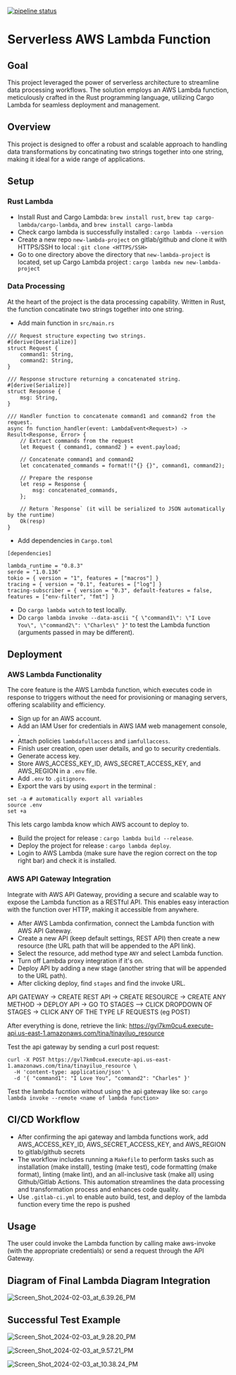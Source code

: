 [![pipeline status](https://gitlab.com/ly178/tinayiluo_ids721_week2/badges/main/pipeline.svg)](https://gitlab.com/ly178/tinayiluo_ids721_week2/-/commits/main)

# Serverless AWS Lambda Function

## Goal

This project leveraged the power of serverless architecture to streamline data processing workflows. The solution employs an AWS Lambda function, meticulously crafted in the Rust programming language, utilizing Cargo Lambda for seamless deployment and management. 

## Overview 
This project is designed to offer a robust and scalable approach to handling data transformations by concatinating two strings together into one string, making it ideal for a wide range of applications.

## Setup

### Rust Lambda 
- Install Rust and Cargo Lambda: `brew install rust`, `brew tap cargo-lambda/cargo-lambda`, and `brew install cargo-lambda`
- Check cargo lambda is successfully installed : `cargo lambda --version`
- Create a new repo `new-lambda-project` on gitlab/github and clone it with HTTPS/SSH to local : `git clone <HTTPS/SSH>`
- Go to one directory above the directory that `new-lambda-project` is located, set up Cargo Lambda project : `cargo lambda new new-lambda-project`

### Data Processing
At the heart of the project is the data processing capability. Written in Rust, the function concatinate two strings together into one string.

- Add main function in `src/main.rs`
```
/// Request structure expecting two strings.
#[derive(Deserialize)]
struct Request {
    command1: String,
    command2: String,
}

/// Response structure returning a concatenated string.
#[derive(Serialize)]
struct Response {
    msg: String,
}

/// Handler function to concatenate command1 and command2 from the request.
async fn function_handler(event: LambdaEvent<Request>) -> Result<Response, Error> {
    // Extract commands from the request
    let Request { command1, command2 } = event.payload;

    // Concatenate command1 and command2
    let concatenated_commands = format!("{} {}", command1, command2);

    // Prepare the response
    let resp = Response {
        msg: concatenated_commands,
    };

    // Return `Response` (it will be serialized to JSON automatically by the runtime)
    Ok(resp)
}

```
- Add dependencies in `Cargo.toml`
```
[dependencies]

lambda_runtime = "0.8.3"
serde = "1.0.136"
tokio = { version = "1", features = ["macros"] }
tracing = { version = "0.1", features = ["log"] }
tracing-subscriber = { version = "0.3", default-features = false, features = ["env-filter", "fmt"] }
```
- Do `cargo lambda watch` to test locally.
- Do `cargo lambda invoke --data-ascii "{ \"command1\": \"I Love You\", \"command2\": \"Charles\" }"` to test the Lambda function (arguments passed in may be different).

## Deployment 

### AWS Lambda Functionality
The core feature is the AWS Lambda function, which executes code in response to triggers without the need for provisioning or managing servers, offering scalability and efficiency.

- Sign up for an AWS account.
- Add an IAM User for credentials in AWS IAM web management console, .
- Attach policies `lambdafullaccess` and `iamfullaccess`.
- Finish user creation, open user details, and go to security credentials.
- Generate access key.
- Store AWS_ACCESS_KEY_ID, AWS_SECRET_ACCESS_KEY, and AWS_REGION in a `.env` file. 
- Add `.env` to `.gitignore`.
- Export the vars by using `export` in the terminal : 
```
set -a # automatically export all variables
source .env
set +a
```
This lets cargo lambda know which AWS account to deploy to.
- Build the project for release : `cargo lambda build --release`.
- Deploy the project for release : `cargo lambda deploy`.
- Login to AWS Lambda (make sure have the region correct on the top right bar) and check it is installed.

### AWS API Gateway Integration
Integrate with AWS API Gateway, providing a secure and scalable way to expose the Lambda function as a RESTful API. This enables easy interaction with the function over HTTP, making it accessible from anywhere.

- After AWS Lambda confirmation, connect the Lambda function with AWS API Gateway.
- Create a new API (keep default settings, REST API) then create a new resource (the URL path that will be appended to the API link).
- Select the resource, add method type `ANY` and select Lambda function.
- Turn off Lambda proxy integration if it's on.
- Deploy API by adding a new stage (another string that will be appended to the URL path).
- After clicking deploy, find `stages` and find the invoke URL.

API GATEWAY -> CREATE REST API -> CREATE RESOURCE -> CREATE ANY METHOD -> DEPLOY API -> GO TO STAGES —> CLICK DROPDOWN OF STAGES -> CLICK ANY OF THE TYPE LF REQUESTS (eg POST)

After everything is done, retrieve the link:
https://gvl7km0cu4.execute-api.us-east-1.amazonaws.com/tina/tinayiluo_resource

Test the api gateway by sending a curl post request:
```
curl -X POST https://gvl7km0cu4.execute-api.us-east-1.amazonaws.com/tina/tinayiluo_resource \
  -H 'content-type: application/json' \
  -d '{ "command1": "I Love You", "command2": "Charles" }'
```

Test the lambda fucntion without using the api gateway like so:
`cargo lambda invoke --remote <name of lambda function>`

## CI/CD Workflow
- After confirming the api gateway and lambda functions work, add AWS_ACCESS_KEY_ID, AWS_SECRET_ACCESS_KEY, and AWS_REGION to gitlab/github secrets 
- The workflow includes running a `Makefile` to perform tasks such as installation (make install), testing (make test), code formatting (make format), linting (make lint), and an all-inclusive task (make all) using Github/Gitlab Actions. This automation streamlines the data processing and transformation process and enhances code quality.
- Use `.gitlab-ci.yml` to enable auto build, test, and deploy of the lambda function every time the repo is pushed 

## Usage 
The user could invoke the Lambda function by calling make aws-invoke (with the appropriate credentials) or send a request through the API Gateway.

## Diagram of Final Lambda Diagram Integration
![Screen_Shot_2024-02-03_at_6.39.26_PM](/uploads/d19fe8901472d2a13169734a0200d9db/Screen_Shot_2024-02-03_at_6.39.26_PM.png)

## Successful Test Example
![Screen_Shot_2024-02-03_at_9.28.20_PM](/uploads/f5db942a30effa3c78b7d8c294d52010/Screen_Shot_2024-02-03_at_9.28.20_PM.png)

![Screen_Shot_2024-02-03_at_9.57.21_PM](/uploads/0b255e49a57e0bfecb7eabdb92ebdfef/Screen_Shot_2024-02-03_at_9.57.21_PM.png)

![Screen_Shot_2024-02-03_at_10.38.24_PM](/uploads/0b4f5b7a32e11c09eb7fc2689dea1125/Screen_Shot_2024-02-03_at_10.38.24_PM.png)